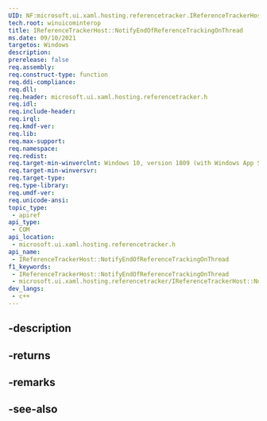 ```yaml
---
UID: NF:microsoft.ui.xaml.hosting.referencetracker.IReferenceTrackerHost.NotifyEndOfReferenceTrackingOnThread
tech.root: winuicominterop
title: IReferenceTrackerHost::NotifyEndOfReferenceTrackingOnThread
ms.date: 09/10/2021
targetos: Windows
description: 
prerelease: false
req.assembly: 
req.construct-type: function
req.ddi-compliance: 
req.dll: 
req.header: microsoft.ui.xaml.hosting.referencetracker.h
req.idl: 
req.include-header: 
req.irql: 
req.kmdf-ver: 
req.lib: 
req.max-support: 
req.namespace: 
req.redist: 
req.target-min-winverclnt: Windows 10, version 1809 (with Windows App SDK 0.5 or later)
req.target-min-winversvr: 
req.target-type: 
req.type-library: 
req.umdf-ver: 
req.unicode-ansi: 
topic_type:
 - apiref
api_type:
 - COM
api_location:
 - microsoft.ui.xaml.hosting.referencetracker.h
api_name:
 - IReferenceTrackerHost::NotifyEndOfReferenceTrackingOnThread
f1_keywords:
 - IReferenceTrackerHost::NotifyEndOfReferenceTrackingOnThread
 - microsoft.ui.xaml.hosting.referencetracker/IReferenceTrackerHost::NotifyEndOfReferenceTrackingOnThread
dev_langs:
 - c++
---
```


## -description

## -returns

## -remarks

## -see-also

